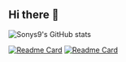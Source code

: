 ## Hi there 👋

![Sonys9's GitHub stats](https://github-readme-stats.vercel.app/api?username=sonys9&show_icons=true&theme=transparent)

[![Readme Card](https://github-readme-stats.vercel.app/api/pin/?username=sonys9&repo=M5Tool)](https://github.com/anuraghazra/github-readme-stats)
[![Readme Card](https://github-readme-stats.vercel.app/api/pin/?username=sonys9&repo=TrafficDown)](https://github.com/anuraghazra/github-readme-stats)
